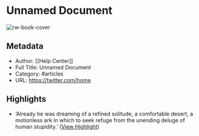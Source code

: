 # Unnamed Document

![rw-book-cover](https://abs.twimg.com/favicons/twitter.ico)

## Metadata
- Author: [[Help Center]]
- Full Title: Unnamed Document
- Category: #articles
- URL: https://twitter.com/home

## Highlights
- ‘Already he was dreaming of a refined solitude, a comfortable desert, a motionless ark in which to seek refuge from the unending deluge of human stupidity.’ ([View Highlight](https://read.readwise.io/read/01grk525j715rdmde52rvnakha))
